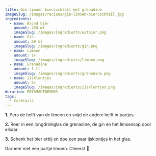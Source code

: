 ```yaml
---
title: Gin-limoen biercocktail met grenadine
imageSlug: /images/recipes/gin-limoen-biercocktail.jpg
ingredients:
  - name: Blond bier
    amount: 250 ml
    imageSlug: /images/ingredients/witbier.png
  - name: Gin
    amount: 50 ml
    imageSlug: /images/ingredients/gin.png
  - name: Limoen
    amount: 1×
    imageSlug: /images/ingredients/limoen.png
  - name: Grenadine
    amount: 1 tl
    imageSlug: /images/ingredients/grenadine.png
  - name: IJsklontjes
    amount: 5×
    imageSlug: /images/ingredients/ijsklontjes.png
duration: P0Y0M0DT0H5M0S
tags:
  - Cocktails
---
```


**1.** Pers de helft van de limoen en snijd de andere helft in partjes.

**2.** Roer in een longdrinkglas de grenadine, de gin en het limoensap door elkaar.

**3.** Schenk het bier erbij en doe een paar ijsklontjes in het glas.

Garneer met een partje limoen. Cheers! 🍹
